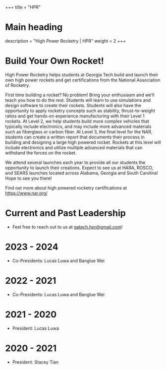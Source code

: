+++
title = "HPR"
# Main heading
description = "High Power Rocketry | HPR"
weight = 2
+++

# Build Your Own Rocket!

High Power Rocketry helps students at Georgia Tech build and launch their own high power rockets and get certifications from the National Association of Rocketry.

First time building a rocket? No problem! Bring your enthusiasm and we’ll teach you how to do the rest. Students will learn to use simulations and design software to create their rockets. Students will also have the opportunity to apply rocketry concepts such as stability, thrust-to-weight ratios and get hands-on experience manufacturing with their Level 1 rockets. At Level 2, we help students build more complex vehicles that typically include electronics, and may include more advanced materials such as fiberglass or carbon fiber. At Level 3, the final level for the NAR, students can create a written report that documents their process in building and designing a large high powered rocket. Rockets at this level will include electronics and utilize multiple advanced materials that can withstand the forces on the rocket.

We attend several launches each year to provide all our students the opportunity to launch their creations. Expect to see us at HARA, ROSCO, and SEARS launches located across Alabama, Georgia and South Carolina! Hope to see you there! 

Find out more about high powered rocketry certifications at https://www.nar.org/

# Current and Past Leadership
- Feel free to reach out to us at gatech.hpr@gmail.com!
# 2023 - 2024
- Co-Presidents: Lucas Luwa and Banglue Wei
# 2022 - 2021
- Co-Presidents: Lucas Luwa and Banglue Wei
# 2021 - 2020
- President: Lucas Luwa
# 2020 - 2021 
- President: Stacey Tian 